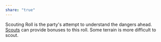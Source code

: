 ```yaml
---
share: "true"
---
```




Scouting Roll is the party's attempt to understand the dangers ahead. [Scouts](./Scouts.html) can provide bonuses to this roll. Some terrain is more difficult to scout.
